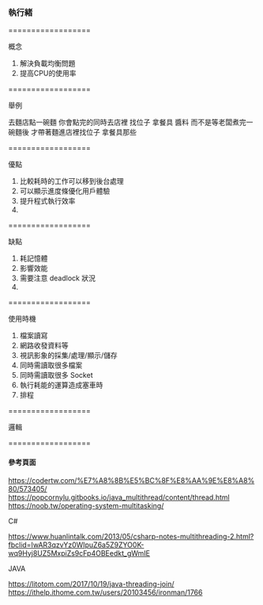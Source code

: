 ### 執行緒 ###

==================

概念

1. 解決負載均衡問題
2. 提高CPU的使用率

==================

舉例

去麵店點一碗麵
你會點完的同時去店裡 找位子 拿餐具 醬料
而不是等老闆煮完一碗麵後
才帶著麵進店裡找位子 拿餐具那些

==================

優點

1. 比較耗時的工作可以移到後台處理
2. 可以顯示進度條優化用戶體驗
3. 提升程式執行效率
4.

==================

缺點

1. 耗記憶體
2. 影響效能
3. 需要注意 deadlock 狀況
4.

==================

使用時機

1. 檔案讀寫 
2. 網路收發資料等
3. 視訊影象的採集/處理/顯示/儲存
4. 同時需讀取很多檔案
5. 同時需讀取很多 Socket
6. 執行耗能的運算造成塞車時
7. 排程


==================

邏輯

==================



#### 參考頁面 #### 

https://codertw.com/%E7%A8%8B%E5%BC%8F%E8%AA%9E%E8%A8%80/573405/
https://popcornylu.gitbooks.io/java_multithread/content/thread.html
https://noob.tw/operating-system-multitasking/

C#

https://www.huanlintalk.com/2013/05/csharp-notes-multithreading-2.html?fbclid=IwAR3qzvYz0WIpuZ6a5Z9ZYO0K-wq9Hyj8UZ5MxpiZs9cFp4OBEedkt_gWmIE

JAVA

https://litotom.com/2017/10/19/java-threading-join/
https://ithelp.ithome.com.tw/users/20103456/ironman/1766